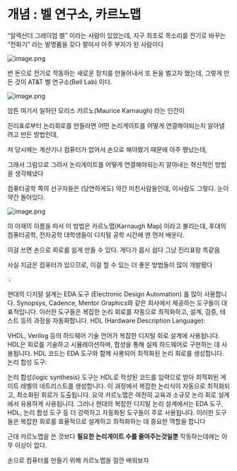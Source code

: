 # 개념 : 벨 연구소, 카르노맵

“알렉산더 그레이엄 벨” 이라는 사람이 있었는데, 지구 최초로 목소리를 전기로 바꾸는 “전화기” 라는 발명품을 갖다 팔아서 아주 부자가 된 사람이다

![image.png](/images/02_개념_벨_연구소,_카르노맵/image.png)

번 돈으로 전기로 작동하는 새로운 장치를 만들어내서 또 돈을 벌고자 했는데, 그렇게 만든 것이 AT&T 벨 연구소(Bell Lab) 이다.

![image.png](/images/02_개념_벨_연구소,_카르노맵/image_1.png)

암튼 여기서 일하던 모리스 카르노(Maurice Karnaugh) 라는 인간이

진리표로부터 논리회로를 만들라면 어떤 논리게이트를 어떻게 연결해야되는지 알아낼려고 만든 방법인데, 

저 당시에는 계산기나 컴퓨터가 없어서 손으로 해야했기 때문에 아주 짱났는데,

그래서 그림으로 그려서 논리게이트를 어떻게 연결해야되는지 알아내는 혁신적인 방법을 생각해냈다

컴퓨터공학 쪽의 선구자들은 (당연하게도) 약간 미친사람들인데, 이사람도 그렇다. 눈이 약간 돌아있다. 

![image.png](/images/02_개념_벨_연구소,_카르노맵/image_2.png)

이 아재의 이름을 따서 이 방법은 카르노맵(Karnaugh Map) 이라고 불리는데, 후대의 컴퓨터공학, 전자공학 대학생들이 디지털 공학 시간에 맨 먼저 배운다.

이걸 쓰면 손으로 회로를 쉽게 만들 수 있다. 게다가 몹시 쉽다 그냥 진리표랑 똑같음

사실 지금은 컴퓨터가 있으므로, 이걸 할 수 있는 더 좋은 방법들이 많이 개발됐다


💡

현대의 디지털 설계는 EDA 도구 (Electronic Design Automation) 를 많이 사용합니다. Synopsys, Cadence, Mentor Graphics와 같은 회사에서 제공하는 도구들이 대표적입니다.
이러한 도구들은 복잡한 논리 회로를 자동으로 최적화하고, 설계, 검증, 테스트 등의 과정을 자동화합니다.
HDL (Hardware Description Language):

VHDL, Verilog 등의 하드웨어 기술 언어가 복잡한 디지털 회로 설계에 사용됩니다. HDL은 회로를 기술하고 시뮬레이션하며, 합성을 통해 실제 하드웨어로 구현하는 데 사용됩니다.
HDL 코드는 EDA 도구와 함께 사용되어 최적화된 논리 회로를 생성합니다.
논리 합성 도구:

논리 합성(logic synthesis) 도구는 HDL로 작성된 코드를 입력으로 받아 최적화된 게이트 레벨의 네트리스트를 생성합니다.
이 과정에서 복잡한 논리식이 자동으로 최적화되고, 최소화된 회로가 도출됩니다.
요약
카르노맵은 여전히 교육과 소규모 논리 회로 설계에서 유용하게 사용됩니다. 그러나 현대의 복잡한 디지털 논리 설계에서는 EDA 도구, HDL, 논리 합성 도구 등 더 강력하고 자동화된 도구들이 주로 사용됩니다. 이러한 도구들은 복잡한 회로를 효율적으로 설계하고 최적화하는 데 중요한 역할을 합니다



근데 카르노맵을 쓴 것보다 **필요한 논리게이트 수를 줄여주는것일뿐** 작동하는데에는 아무 이상이 없다.

손으로 컴퓨터를 만들기 위해 카르노맵을 잠깐 배워보자